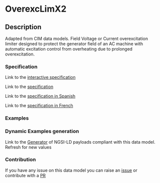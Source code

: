 # OverexcLimX2

## Description 

Adapted from CIM data models. Field Voltage or Current overexcitation limiter designed to protect the generator field of an AC machine with automatic excitation control from overheating due to prolonged overexcitation.
### Specification

Link to the [interactive specification](https://swagger.lab.fiware.org/?url=https://smart-data-models.github.io/dataModel.EnergyCIM/OverexcLimX2/swagger.yaml)

Link to the [specification](https://smart-data-models.github.io/dataModel.EnergyCIM/OverexcLimX2/doc/spec.md)

Link to the [specification in Spanish](https://smart-data-models.github.io/dataModel.EnergyCIM/OverexcLimX2/doc/spec_ES.md)

Link to the [specification in French](https://smart-data-models.github.io/dataModel.EnergyCIM/OverexcLimX2/doc/spec_FR.md)
### Examples
### Dynamic Examples generation

Link to the [Generator](https://smartdatamodels.org/extra/ngsi-ld_generator_v0.91.php?schemaUrl=https://raw.githubusercontent.com/smart-data-models/dataModel.EnergyCIM/master/OverexcLimX2/schema.json&email=info@smartdatamodels.org) of NGSI-LD payloads compliant with this data model. Refresh for new values
### Contribution

 If you have any issue on this data model you can raise an [issue](https://github.com/smart-data-models/dataModel.EnergyCIM/issues)  or contribute with a [PR](https://github.com/smart-data-models/dataModel.EnergyCIM/pulls)